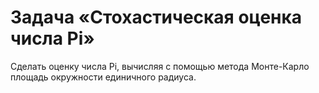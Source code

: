 # Задача «Стохастическая оценка числа Pi»

Сделать оценку числа Pi, вычисляя с помощью метода Монте-Карло площадь окружности единичного радиуса.
